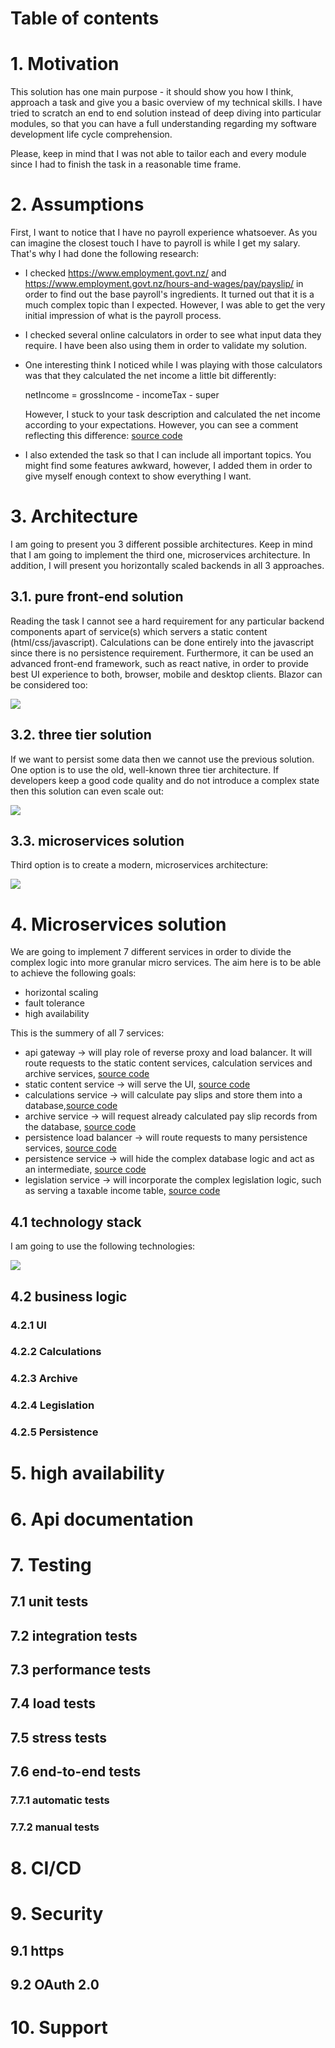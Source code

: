 
# Table of contents

# 1. Motivation

This solution has one main purpose - it should show you how I think, approach a task and give you a basic overview of my technical skills. 
I have tried to scratch an end to end solution instead of deep diving into particular modules, so that you can have a full understanding
regarding my software development life cycle comprehension.

Please, keep in mind that I was not able to tailor each and every module since I had to finish the task in a reasonable time frame.

# 2. Assumptions

First, I want to notice that I have no payroll experience whatsoever. As you can imagine the closest touch I have to payroll is while I get my salary. That's why I had done the following research:

 - I checked https://www.employment.govt.nz/ and https://www.employment.govt.nz/hours-and-wages/pay/payslip/ in order to find out the base payroll's ingredients. It turned out that it is a much complex topic than I expected. However, I was able to get the very initial impression of what is the payroll process.

 - I checked several online calculators in order to see what input data they require. I have been also using them in order to validate my     solution.

 - One interesting think I noticed while I was playing with those calculators was that they calculated the net income a little bit differently:

    netIncome = grossIncome - incomeTax - super

    However, I stuck to your task description and calculated the net income according to your expectations. However, you can see a comment reflecting this difference: [source code](https://github.com/agalend/PaySmartly.Calculations/blob/master/PaySmartly.Calculations/Calculations/Formulas.cs)

 - I also extended the task so that I can include all important topics. You might find some features awkward, however, I added them in order to give myself enough context to show everything I want.

# 3. Architecture

I am going to present you 3 different possible architectures. Keep in mind that I am going to implement the third one, microservices architecture. In addition, I will present you horizontally scaled backends in all 3 approaches. 

## 3.1. pure front-end solution

Reading the task I cannot see a hard requirement for any particular backend components apart of service(s) which servers a static content (html/css/javascript). Calculations can be done entirely into the javascript since there is no persistence requirement. Furthermore, it can be used an advanced front-end framework, such as react native, in order to provide best UI experience to both, browser, mobile and desktop clients. Blazor can be considered too:

<img src="https://github.com/agalend/PaySmartly.Documentation/blob/main/resources/design/front-end-architecture.png">

## 3.2. three tier solution

If we want to persist some data then we cannot use the previous solution. One option is to use the old, well-known three tier architecture. If developers keep a good code quality and do not introduce a complex state then this solution can even scale out:

<img src="https://github.com/agalend/PaySmartly.Documentation/blob/main/resources/design/3-tier-architecture.png">

## 3.3. microservices solution

Third option is to create a modern, microservices architecture:

<img src="https://github.com/agalend/PaySmartly.Documentation/blob/main/resources/design/microservices-architecture.png">

# 4. Microservices solution

We are going to implement 7 different services in order to divide the complex logic into more granular micro services. The aim here is to be able to achieve the following goals:

   - horizontal scaling
   - fault tolerance
   - high availability

This is the summery of all 7 services:

   - api gateway -> will play role of reverse proxy and load balancer. It will route requests to the static content services, calculation services and archive services, [source code](https://github.com/agalend/PaySmartly.ApiGateway)
   - static content service -> will serve the UI, [source code](https://github.com/agalend/PaySmartly.UI)
   - calculations service -> will calculate pay slips and store them into a database,[source code](https://github.com/agalend/PaySmartly.Calculations)
   - archive service -> will request already calculated pay slip records from the database, [source code](https://github.com/agalend/PaySmartly.Archive)
   - persistence load balancer -> will route requests to many persistence services, [source code](https://github.com/agalend/PaySmartly.Persistence.LoadBalancer)
   - persistence service -> will hide the complex database logic and act as an intermediate, [source code](https://github.com/agalend/PaySmartly.Persistence)
   - legislation service -> will incorporate the complex legislation logic, such as serving a taxable income table, [source code](https://github.com/agalend/PaySmartly.Legislation)

## 4.1 technology stack

I am going to use the following technologies:

<img src="https://github.com/agalend/PaySmartly.Documentation/blob/main/resources/design/technology-stack.png">

## 4.2 business logic

### 4.2.1 UI

### 4.2.2 Calculations

### 4.2.3 Archive

### 4.2.4 Legislation

### 4.2.5 Persistence

# 5. high availability

# 6. Api documentation

# 7. Testing

## 7.1 unit tests

## 7.2 integration tests

## 7.3 performance tests

## 7.4 load tests

## 7.5 stress tests

## 7.6 end-to-end tests

### 7.7.1 automatic tests

### 7.7.2 manual tests

# 8. CI/CD

# 9. Security

## 9.1 https

## 9.2 OAuth 2.0

# 10. Support